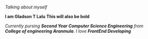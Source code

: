 *Talking about myself*


**I am Gladson T Lalu**
__This will also be bold__

_Currently pursing **Second Year Computer Science Engineering** from **College of engineering Aranmula**. I love **FrontEnd Developing**_
